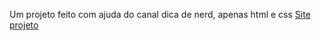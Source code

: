 Um projeto feito com ajuda do canal dica de nerd, apenas html e css
[Site projeto](https://avengersprojeto.netlify.app/)

